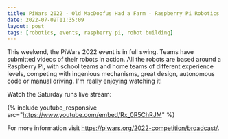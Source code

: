 ```yaml
---
title: PiWars 2022 - Old MacDoofus Had a Farm - Raspberry Pi Robotics
date: 2022-07-09T11:35:09
layout: post
tags: [robotics, events, raspberry pi, robot building]
---
```

This weekend, the PiWars 2022 event is in full swing. Teams have submitted videos of their robots in action. All the robots are based around a Raspberry Pi, with school teams and home teams of different experience levels, competing with ingenious mechanisms, great design, autonomous code or manual driving. I'm really enjoying watching it!

Watch the Saturday runs live stream:

{% include youtube_responsive src="https://www.youtube.com/embed/Rx_0R5ChRJM" %}

For more information visit <https://piwars.org/2022-competition/broadcast/>.
